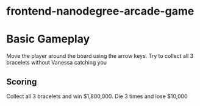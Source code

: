 frontend-nanodegree-arcade-game
===============================

# Basic Gameplay
Move the player around the board using the arrow keys.  Try to collect all 3 bracelets without Vanessa catching you

## Scoring
Collect all 3 bracelets and win $1,800,000.  Die 3 times and lose $10,000



